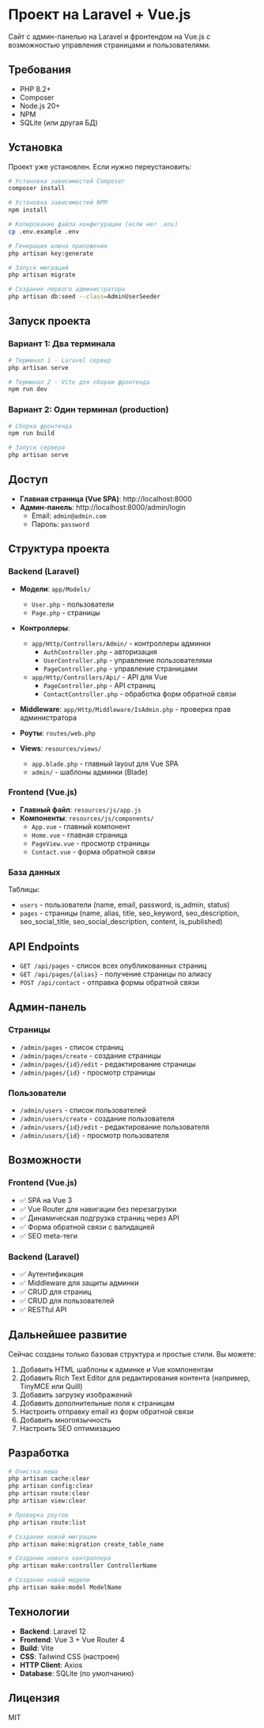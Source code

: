 # Проект на Laravel + Vue.js

Сайт с админ-панелью на Laravel и фронтендом на Vue.js с возможностью управления страницами и пользователями.

## Требования

- PHP 8.2+
- Composer
- Node.js 20+
- NPM
- SQLite (или другая БД)

## Установка

Проект уже установлен. Если нужно переустановить:

```bash
# Установка зависимостей Composer
composer install

# Установка зависимостей NPM
npm install

# Копирование файла конфигурации (если нет .env)
cp .env.example .env

# Генерация ключа приложения
php artisan key:generate

# Запуск миграций
php artisan migrate

# Создание первого администратора
php artisan db:seed --class=AdminUserSeeder
```

## Запуск проекта

### Вариант 1: Два терминала

```bash
# Терминал 1 - Laravel сервер
php artisan serve

# Терминал 2 - Vite для сборки фронтенда
npm run dev
```

### Вариант 2: Один терминал (production)

```bash
# Сборка фронтенда
npm run build

# Запуск сервера
php artisan serve
```

## Доступ

- **Главная страница (Vue SPA)**: http://localhost:8000
- **Админ-панель**: http://localhost:8000/admin/login
  - Email: `admin@admin.com`
  - Пароль: `password`

## Структура проекта

### Backend (Laravel)

- **Модели**: `app/Models/`
  - `User.php` - пользователи
  - `Page.php` - страницы
  
- **Контроллеры**:
  - `app/Http/Controllers/Admin/` - контроллеры админки
    - `AuthController.php` - авторизация
    - `UserController.php` - управление пользователями
    - `PageController.php` - управление страницами
  - `app/Http/Controllers/Api/` - API для Vue
    - `PageController.php` - API страниц
    - `ContactController.php` - обработка форм обратной связи

- **Middleware**: `app/Http/Middleware/IsAdmin.php` - проверка прав администратора

- **Роуты**: `routes/web.php`

- **Views**: `resources/views/`
  - `app.blade.php` - главный layout для Vue SPA
  - `admin/` - шаблоны админки (Blade)

### Frontend (Vue.js)

- **Главный файл**: `resources/js/app.js`
- **Компоненты**: `resources/js/components/`
  - `App.vue` - главный компонент
  - `Home.vue` - главная страница
  - `PageView.vue` - просмотр страницы
  - `Contact.vue` - форма обратной связи

### База данных

Таблицы:
- `users` - пользователи (name, email, password, is_admin, status)
- `pages` - страницы (name, alias, title, seo_keyword, seo_description, seo_social_title, seo_social_description, content, is_published)

## API Endpoints

- `GET /api/pages` - список всех опубликованных страниц
- `GET /api/pages/{alias}` - получение страницы по алиасу
- `POST /api/contact` - отправка формы обратной связи

## Админ-панель

### Страницы
- `/admin/pages` - список страниц
- `/admin/pages/create` - создание страницы
- `/admin/pages/{id}/edit` - редактирование страницы
- `/admin/pages/{id}` - просмотр страницы

### Пользователи
- `/admin/users` - список пользователей
- `/admin/users/create` - создание пользователя
- `/admin/users/{id}/edit` - редактирование пользователя
- `/admin/users/{id}` - просмотр пользователя

## Возможности

### Frontend (Vue.js)
- ✅ SPA на Vue 3
- ✅ Vue Router для навигации без перезагрузки
- ✅ Динамическая подгрузка страниц через API
- ✅ Форма обратной связи с валидацией
- ✅ SEO meta-теги

### Backend (Laravel)
- ✅ Аутентификация
- ✅ Middleware для защиты админки
- ✅ CRUD для страниц
- ✅ CRUD для пользователей
- ✅ RESTful API

## Дальнейшее развитие

Сейчас созданы только базовая структура и простые стили. Вы можете:

1. Добавить HTML шаблоны к админке и Vue компонентам
2. Добавить Rich Text Editor для редактирования контента (например, TinyMCE или Quill)
3. Добавить загрузку изображений
4. Добавить дополнительные поля к страницам
5. Настроить отправку email из форм обратной связи
6. Добавить многоязычность
7. Настроить SEO оптимизацию

## Разработка

```bash
# Очистка кеша
php artisan cache:clear
php artisan config:clear
php artisan route:clear
php artisan view:clear

# Проверка роутов
php artisan route:list

# Создание новой миграции
php artisan make:migration create_table_name

# Создание нового контроллера
php artisan make:controller ControllerName

# Создание новой модели
php artisan make:model ModelName
```

## Технологии

- **Backend**: Laravel 12
- **Frontend**: Vue 3 + Vue Router 4
- **Build**: Vite
- **CSS**: Tailwind CSS (настроен)
- **HTTP Client**: Axios
- **Database**: SQLite (по умолчанию)

## Лицензия

MIT
